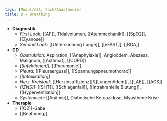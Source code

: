 ```yaml
---
tags: [Modul/m21, Fach/Anästhesie]
title: B – Breathing
---
```

- **Diagnostik**
	- *First Look:* [[AF]], Tidalvolumen, [[Atemmechanik]], [[SpO2]], [[Zyanose]]
	- *Second Look:* [[Untersuchung Lunge]], [[eFAST]], [[BGA]]
- **DD**
	- *Obstruktion:* Aspiration, [[Anaphylaxie]], Angioödem, Abszess, Malignom, [[Asthma]], [[COPD]]
	- *[[Infektionen]]:* [[Pneumonie]]
	- *Pleura:* [[Pleuraerguss]], [[Spannungspneumothorax]]
	- *[[Intoxikation]]* 
	- *Herz-Kreislauf:* [[Herzinsuffizienz]]/[[Lungenödem]], [[LAE]], [[ACS]]
	- *[[ZNS]]:* [[SHT]], [[Schlaganfall]], [[Intrakranielle Blutung]], [[Hyperventilation]]
	- *Systemisch:* [[Anämie]], Diabetische Ketoazidose, Myasthene Krise
- **Therapie**
	- [[O2]]-Gabe
	- [[Beatmung]]